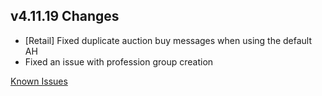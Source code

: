 ## v4.11.19 Changes

* [Retail] Fixed duplicate auction buy messages when using the default AH
* Fixed an issue with profession group creation

[Known Issues](https://support.tradeskillmaster.com/en_US/known_issues)
